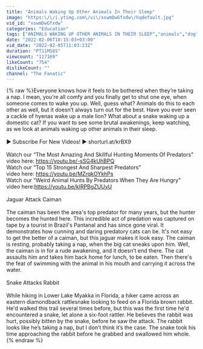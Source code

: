 ```yaml
---
title: "Animals Waking Up Other Animals In Their Sleep"
image: "https:\/\/i.ytimg.com\/vi\/xswmDwGfxdw\/hqdefault.jpg"
vid_id: "xswmDwGfxdw"
categories: "Education"
tags: ["ANIMALS WAKING UP OTHER ANIMALS IN THEIR SLEEP","animals","dog"]
date: "2022-02-06T10:15:03+03:00"
vid_date: "2022-02-05T11:03:23Z"
duration: "PT11M58S"
viewcount: "117169"
likeCount: "754"
dislikeCount: ""
channel: "The Fanatic"
---
```

{% raw %}Everyone knows how it feels to be bothered when they’re taking a nap. I mean, you’re all comfy and you finally get to shut one eye, when someone comes to wake you up. Well, guess what? Animals do this to each other as well, but it doesn’t always turn out for the best. Have you ever seen a cackle of hyenas wake up a male lion? What about a snake waking up a domestic cat? If you want to see some brutal awakenings, keep watching, as we look at animals waking up other animals in their sleep. <br /><br />► Subscribe For New Videos! ► shorturl.at/krBX9 <br /><br />Watch our “The Most Amazing And Skillful Hunting Moments Of Predators”<br />video here: <a rel="nofollow" target="blank" href="https://youtu.be/-sSG4kUhBPQ">https://youtu.be/-sSG4kUhBPQ</a><br />Watch our “Top 15 Strongest And Sharpest Predators”<br />video here: <a rel="nofollow" target="blank" href="https://youtu.be/MZrqkOYkhPs">https://youtu.be/MZrqkOYkhPs</a><br />Watch our “Weird Animal Hunts By Predators When They Are Hungry”<br />video here:<a rel="nofollow" target="blank" href="https://youtu.be/kIRPBgZUUvU">https://youtu.be/kIRPBgZUUvU</a><br /><br />Jaguar Attack Caiman<br /><br />The caiman has been the area's top predator for many years, but the hunter becomes the hunted here. This incredible act of predation was captured on tape by a tourist in Brazil's Pantanal and has since gone viral. It demonstrates how cunning and daring predatory cats can be. It's not easy to get the better of a caiman, but this jaguar makes it look easy. The caiman is resting, probably taking a nap, when the big cat sneaks upon him. Well, the caiman is in for a rude awakening, and it doesn’t end there. The cat assaults him and takes him back home for lunch, to be eaten.  Then there's the feat of swimming with the animal in his mouth and carrying it across the water.<br /><br />Snake Attacks Rabbit<br /><br />While hiking in Lower Lake Myakka in Florida, a hiker came across an eastern diamondback rattlesnake looking to feed on a Florida brown rabbit. He'd walked this trail several times before,  but this was the first time he'd encountered a snake, let alone a six-foot rattler. He believes the rabbit was hurt, possibly bitten by the snake, before he saw the attack. The rabbit looks like he’s taking a nap, but I don’t think it’s the case. The snake took his time approaching the rabbit before he grabbed and swallowed him whole.{% endraw %}
